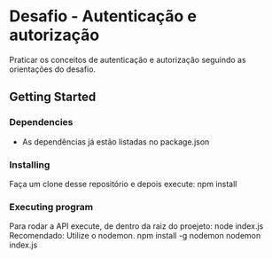 # Desafio - Autenticação e autorização

Praticar os conceitos de autenticação e autorização seguindo as orientações do desafio.



## Getting Started

### Dependencies

* As dependências já estão listadas no package.json

### Installing

Faça um clone desse repositório e depois execute: npm install

### Executing program

Para rodar a API execute, de dentro da raiz do proejeto: node index.js 
Recomendado:
Utilize o nodemon.
npm install -g nodemon
nodemon index.js
